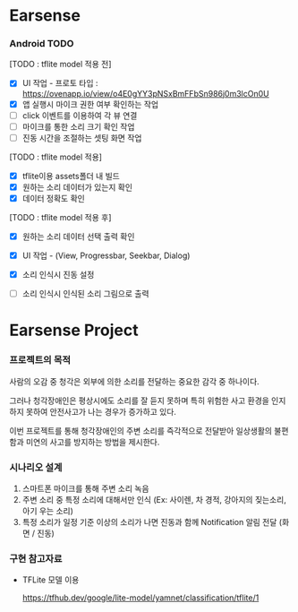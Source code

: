 # Earsense

### Android TODO

[TODO : tflite model 적용 전]

- [x] UI 작업 - 프로토 타입 : https://ovenapp.io/view/o4E0gYY3pNSxBmFFbSn986j0m3lcOn0U
- [x] 앱 실행시 마이크 권한 여부 확인하는 작업
- [ ] click 이벤트를 이용하여 각 뷰 연결
- [ ] 마이크를 통한 소리 크기 확인 작업
- [ ] 진동 시간을 조절하는 셋팅 화면 작업

[TODO : tflite model 적용]

- [x] tflite이용 assets폴더 내 빌드
- [x] 원하는 소리 데이터가 있는지 확인
- [x] 데이터 정확도 확인

[TODO : tflite model 적용 후]

- [x] 원하는 소리 데이터 선택 출력 확인
- [x] UI 작업 - (View, Progressbar, Seekbar, Dialog)
- [x] 소리 인식시 진동 설정
- [ ] 소리 인식시 인식된 소리 그림으로 출력


# Earsense Project

### 프로젝트의 목적

사람의 오감 중 청각은 외부에 의한 소리를 전달하는 중요한 감각 중 하나이다.

그러나 청각장애인은 평상시에도 소리를 잘 듣지 못하며
특히 위험한 사고 환경을 인지하지 못하여 안전사고가 나는 경우가 증가하고 있다.

이번 프로젝트를 통해 청각장애인의 주변 소리를 즉각적으로 전달받아
일상생활의 불편함과 미연의 사고를 방지하는 방법을 제시한다.



### 시나리오 설계

1. 스마트폰 마이크를 통해 주변 소리 녹음
2. 주변 소리 중 특정 소리에 대해서만 인식 (Ex: 사이렌, 차 경적, 강아지의 짖는소리, 아기 우는 소리)
3. 특정 소리가 일정 기준 이상의 소리가 나면 진동과 함께 Notification 알림 전달 (화면 / 진동)



### 구현 참고자료

- TFLite 모델 이용

  https://tfhub.dev/google/lite-model/yamnet/classification/tflite/1